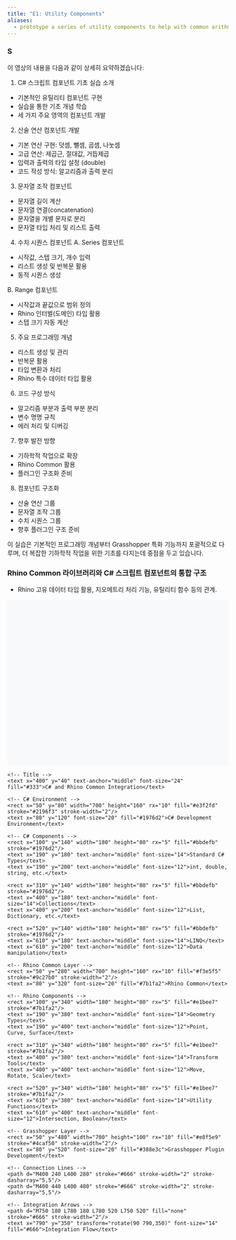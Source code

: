 ```yaml
---
title: "E1: Utility Components"
aliases:
  - prototype a series of utility components to help with common arithmetic, string and numerical sequence operations.
---
```

### S
이 영상의 내용을 다음과 같이 상세히 요약하겠습니다:

1. C# 스크립트 컴포넌트 기초 실습 소개
- 기본적인 유틸리티 컴포넌트 구현
- 실습을 통한 기초 개념 학습
- 세 가지 주요 영역의 컴포넌트 개발

2. 산술 연산 컴포넌트 개발
- 기본 연산 구현: 덧셈, 뺄셈, 곱셈, 나눗셈
- 고급 연산: 제곱근, 절대값, 거듭제곱
- 입력과 출력의 타입 설정 (double)
- 코드 작성 방식: 알고리즘과 출력 분리

3. 문자열 조작 컴포넌트
- 문자열 길이 계산
- 문자열 연결(concatenation)
- 문자열을 개별 문자로 분리
- 문자열 타입 처리 및 리스트 출력

4. 수치 시퀀스 컴포넌트
A. Series 컴포넌트
- 시작값, 스텝 크기, 개수 입력
- 리스트 생성 및 반복문 활용
- 동적 시퀀스 생성

B. Range 컴포넌트
- 시작값과 끝값으로 범위 정의
- Rhino 인터벌(도메인) 타입 활용
- 스텝 크기 자동 계산

5. 주요 프로그래밍 개념
- 리스트 생성 및 관리
- 반복문 활용
- 타입 변환과 처리
- Rhino 특수 데이터 타입 활용

6. 코드 구성 방식
- 알고리즘 부분과 출력 부분 분리
- 변수 명명 규칙
- 에러 처리 및 디버깅

7. 향후 발전 방향
- 기하학적 작업으로 확장
- Rhino Common 활용
- 플러그인 구조화 준비

8. 컴포넌트 구조화
- 산술 연산 그룹
- 문자열 조작 그룹
- 수치 시퀀스 그룹
- 향후 플러그인 구조 준비

이 실습은 기본적인 프로그래밍 개념부터 Grasshopper 특화 기능까지 포괄적으로 다루며, 더 복잡한 기하학적 작업을 위한 기초를 다지는데 중점을 두고 있습니다.


### Rhino Common 라이브러리와 C# 스크립트 컴포넌트의 통합 구조
- Rhino 고유 데이터 타입 활용, 지오메트리 처리 기능, 유틸리티 함수 등의 관계.

<svg viewBox="0 0 800 600" xmlns="http://www.w3.org/2000/svg">
    <!-- Background -->
    <rect width="800" height="600" fill="#f8f9fa"/>
    
    <!-- Title -->
    <text x="400" y="40" text-anchor="middle" font-size="24" fill="#333">C# and Rhino Common Integration</text>

    <!-- C# Environment -->
    <rect x="50" y="80" width="700" height="160" rx="10" fill="#e3f2fd" stroke="#2196f3" stroke-width="2"/>
    <text x="80" y="120" font-size="20" fill="#1976d2">C# Development Environment</text>
    
    <!-- C# Components -->
    <rect x="100" y="140" width="180" height="80" rx="5" fill="#bbdefb" stroke="#1976d2"/>
    <text x="190" y="180" text-anchor="middle" font-size="14">Standard C# Types</text>
    <text x="190" y="200" text-anchor="middle" font-size="12">int, double, string, etc.</text>

    <rect x="310" y="140" width="180" height="80" rx="5" fill="#bbdefb" stroke="#1976d2"/>
    <text x="400" y="180" text-anchor="middle" font-size="14">Collections</text>
    <text x="400" y="200" text-anchor="middle" font-size="12">List, Dictionary, etc.</text>

    <rect x="520" y="140" width="180" height="80" rx="5" fill="#bbdefb" stroke="#1976d2"/>
    <text x="610" y="180" text-anchor="middle" font-size="14">LINQ</text>
    <text x="610" y="200" text-anchor="middle" font-size="12">Data manipulation</text>

    <!-- Rhino Common Layer -->
    <rect x="50" y="280" width="700" height="160" rx="10" fill="#f3e5f5" stroke="#9c27b0" stroke-width="2"/>
    <text x="80" y="320" font-size="20" fill="#7b1fa2">Rhino Common</text>

    <!-- Rhino Components -->
    <rect x="100" y="340" width="180" height="80" rx="5" fill="#e1bee7" stroke="#7b1fa2"/>
    <text x="190" y="380" text-anchor="middle" font-size="14">Geometry Types</text>
    <text x="190" y="400" text-anchor="middle" font-size="12">Point, Curve, Surface</text>

    <rect x="310" y="340" width="180" height="80" rx="5" fill="#e1bee7" stroke="#7b1fa2"/>
    <text x="400" y="380" text-anchor="middle" font-size="14">Transform Tools</text>
    <text x="400" y="400" text-anchor="middle" font-size="12">Move, Rotate, Scale</text>

    <rect x="520" y="340" width="180" height="80" rx="5" fill="#e1bee7" stroke="#7b1fa2"/>
    <text x="610" y="380" text-anchor="middle" font-size="14">Utility Functions</text>
    <text x="610" y="400" text-anchor="middle" font-size="12">Intersection, Boolean</text>

    <!-- Grasshopper Layer -->
    <rect x="50" y="480" width="700" height="100" rx="10" fill="#e8f5e9" stroke="#4caf50" stroke-width="2"/>
    <text x="80" y="520" font-size="20" fill="#388e3c">Grasshopper Plugin Development</text>
    
    <!-- Connection Lines -->
    <path d="M400 240 L400 280" stroke="#666" stroke-width="2" stroke-dasharray="5,5"/>
    <path d="M400 440 L400 480" stroke="#666" stroke-width="2" stroke-dasharray="5,5"/>

    <!-- Integration Arrows -->
    <path d="M750 180 L780 180 L780 520 L750 520" fill="none" stroke="#666" stroke-width="2"/>
    <text x="790" y="350" transform="rotate(90 790,350)" font-size="14" fill="#666">Integration Flow</text>
</svg>